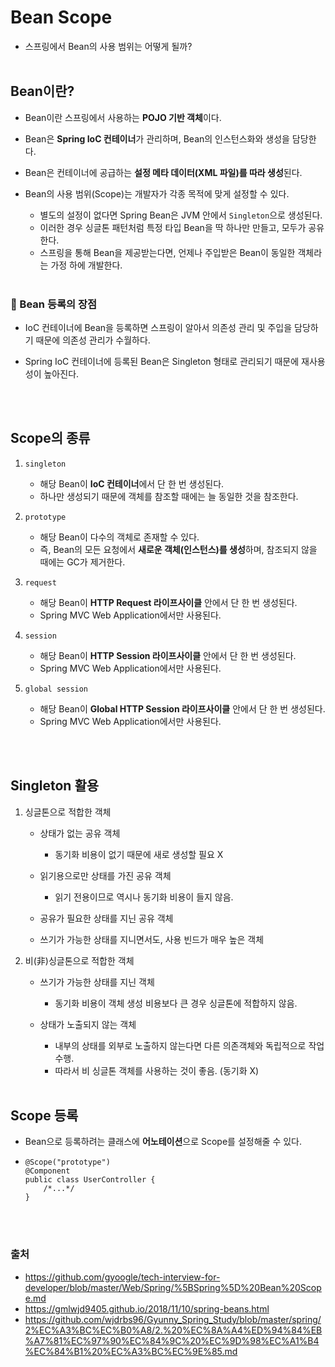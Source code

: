 # Bean Scope
- 스프링에서 Bean의 사용 범위는 어떻게 될까?
<br></br>

## Bean이란?
- Bean이란 스프링에서 사용하는 **POJO 기반 객체**이다.

- Bean은 **Spring IoC 컨테이너**가 관리하며, Bean의 인스턴스화와 생성을 담당한다.

- Bean은 컨테이너에 공급하는 **설정 메타 데이터(XML 파일)를 따라 생성**된다.

- Bean의 사용 범위(Scope)는 개발자가 각종 목적에 맞게 설정할 수 있다.
    - 별도의 설정이 없다면 Spring Bean은 JVM 안에서 `Singleton`으로 생성된다.
    - 이러한 경우 싱글톤 패턴처럼 특정 타입 Bean을 딱 하나만 만들고, 모두가 공유한다.
    - 스프링을 통해 Bean을 제공받는다면, 언제나 주입받은 Bean이 동일한 객체라는 가정 하에 개발한다.
<br></br>

### 📌 Bean 등록의 장점
- IoC 컨테이너에 Bean을 등록하면 스프링이 알아서 의존성 관리 및 주입을 담당하기 때문에 의존성 관리가 수월하다.

- Spring IoC 컨테이너에 등록된 Bean은 Singleton 형태로 관리되기 때문에 재사용성이 높아진다.

<br></br>

## Scope의 종류
1. `singleton`
    - 해당 Bean이 **IoC 컨테이너**에서 단 한 번 생성된다.
    - 하나만 생성되기 때문에 객체를 참조할 때에는 늘 동일한 것을 참조한다.

2. `prototype`
    - 해당 Bean이 다수의 객체로 존재할 수 있다.
    - 즉, Bean의 모든 요청에서 **새로운 객체(인스턴스)를 생성**하며, 참조되지 않을 때에는 GC가 제거한다.

3. `request`
    - 해당 Bean이 **HTTP Request 라이프사이클** 안에서 단 한 번 생성된다.
    - Spring MVC Web Application에서만 사용된다.

4. `session`
    - 해당 Bean이 **HTTP Session 라이프사이클** 안에서 단 한 번 생성된다.
    - Spring MVC Web Application에서만 사용된다.

5. `global session`
    - 해당 Bean이 **Global HTTP Session 라이프사이클** 안에서 단 한 번 생성된다.
    - Spring MVC Web Application에서만 사용된다.

<br></br>

## Singleton 활용
1. 싱글톤으로 적합한 객체
    - 상태가 없는 공유 객체
        - 동기화 비용이 없기 때문에 새로 생성할 필요 X

    - 읽기용으로만 상태를 가진 공유 객체
        - 읽기 전용이므로 역시나 동기화 비용이 들지 않음.

    - 공유가 필요한 상태를 지닌 공유 객체

    - 쓰기가 가능한 상태를 지니면서도, 사용 빈드가 매우 높은 객체

2. 비(非)싱글톤으로 적합한 객체
    - 쓰기가 가능한 상태를 지닌 객체
        - 동기화 비용이 객체 생성 비용보다 큰 경우 싱글톤에 적합하지 않음.

    - 상태가 노출되지 않는 객체
        - 내부의 상태를 외부로 노출하지 않는다면 다른 의존객체와 독립적으로 작업 수행.
        - 따라서 비 싱글톤 객체를 사용하는 것이 좋음. (동기화 X)
<br></br>

## Scope 등록
- Bean으로 등록하려는 클래스에 **어노테이션**으로 Scope를 설정해줄 수 있다.
-   ```
    @Scope("prototype")
    @Component
    public class UserController {
        /*...*/
    }
    ```
<br></br>

### 출처
- https://github.com/gyoogle/tech-interview-for-developer/blob/master/Web/Spring/%5BSpring%5D%20Bean%20Scope.md
- https://gmlwjd9405.github.io/2018/11/10/spring-beans.html
- https://github.com/wjdrbs96/Gyunny_Spring_Study/blob/master/spring/2%EC%A3%BC%EC%B0%A8/2.%20%EC%8A%A4%ED%94%84%EB%A7%81%EC%97%90%EC%84%9C%20%EC%9D%98%EC%A1%B4%EC%84%B1%20%EC%A3%BC%EC%9E%85.md